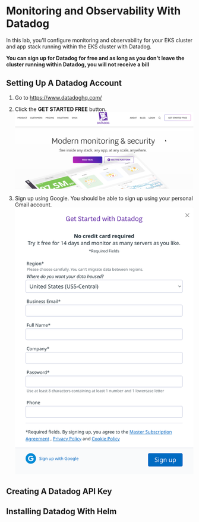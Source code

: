 # Monitoring and Observability With Datadog

In this lab, you'll configure monitoring and observability for your EKS cluster and app stack running within the EKS cluster with Datadog.

**You can sign up for Datadog for free and as long as you don't leave the cluster running within Datadog, you will not receive a bill**

## Setting Up A Datadog Account

1. Go to https://www.datadoghq.com/

2. Click the **GET STARTED FREE** button.
![](images/1.png)

3. Sign up using Google. You should be able to sign up using your personal Gmail account.
![](images/2.png)


## Creating A Datadog API Key


## Installing Datadog With Helm

